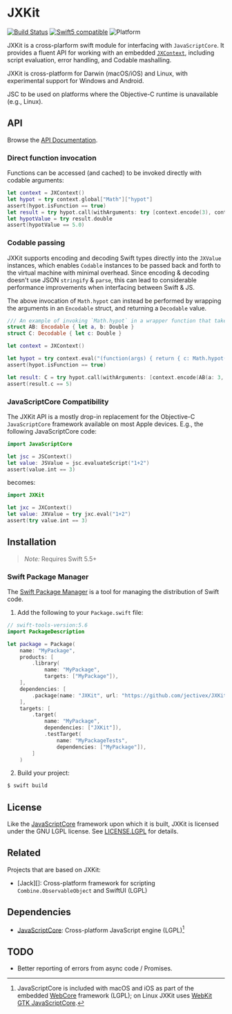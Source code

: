 # JXKit

[![Build Status][GitHubActionBadge]][ActionsLink]
[![Swift5 compatible][Swift5Badge]][Swift5Link] 
![Platform][SwiftPlatforms]
<!-- [![](https://tokei.rs/b1/github/jectivex/JXKit)](https://github.com/jectivex/JXKit) -->

JXKit is a cross-plarform swift module for interfacing with
`JavaScriptCore`. It provides a fluent API for working with an embedded
[`JXContext`](https://www.jective.org/JXKit/documentation/jxkit/jxcontext),
including script evaluation, error handling, and Codable mashalling.

JXKit is cross-platform for Darwin (macOS/iOS) and Linux,
with experimental support for Windows and Android.

JSC to be used on platforms where the Objective-C runtime is unavailable (e.g., Linux).


## API

Browse the [API Documentation].

### Direct function invocation

Functions can be accessed (and cached) to be invoked directly with codable arguments:

```swift
let context = JXContext()
let hypot = try context.global["Math"]["hypot"]
assert(hypot.isFunction == true)
let result = try hypot.call(withArguments: try [context.encode(3), context.encode(4)])
let hypotValue = try result.double
assert(hypotValue == 5.0)
```

### Codable passing

JXKit supports encoding and decoding Swift types directly into the `JXValue` instances, which enables `Codable`  instances to be passed back and forth to the virtual machine with minimal overhead. Since encoding & decoding doesn't use JSON `stringify` & `parse`, this can lead to considerable performance improvements when interfacing between Swift & JS.

The above invocation of `Math.hypot` can instead be performed by wrapping the arguments in an `Encodable` struct, and returning a `Decodable` value. 

```swift
/// An example of invoking `Math.hypot` in a wrapper function that takes an encodable argument and returns a Decodable retult.
struct AB: Encodable { let a, b: Double }
struct C: Decodable { let c: Double }

let context = JXContext()

let hypot = try context.eval("(function(args) { return { c: Math.hypot(args.a, args.b) }; })")
assert(hypot.isFunction == true)

let result: C = try hypot.call(withArguments: [context.encode(AB(a: 3, b: 4))]).toDecodable(ofType: C.self)
assert(result.c == 5)
```

### JavaScriptCore Compatibility

The JXKit API is a mostly drop-in replacement for the Objective-C `JavaScriptCore` framework available on most Apple devices. E.g., the following JavaScriptCore code:

```swift
import JavaScriptCore

let jsc = JSContext()
let value: JSValue = jsc.evaluateScript("1+2")
assert(value.int == 3)
```

becomes:

```swift
import JXKit

let jxc = JXContext()
let value: JXValue = try jxc.eval("1+2")
assert(try value.int == 3)
```

## Installation

> _Note:_ Requires Swift 5.5+

### Swift Package Manager

The [Swift Package Manager][] is a tool for managing the distribution of
Swift code.

1. Add the following to your `Package.swift` file:

  ```swift
  // swift-tools-version:5.6
  import PackageDescription

  let package = Package(
      name: "MyPackage",
      products: [
          .library(
              name: "MyPackage",
              targets: ["MyPackage"]),
      ],
      dependencies: [
          .package(name: "JXKit", url: "https://github.com/jectivex/JXKit.git", .upToNextMajor(from: "3.0.0")),
      ],
      targets: [
          .target(
              name: "MyPackage",
              dependencies: ["JXKit"]),
              .testTarget(
                  name: "MyPackageTests",
                  dependencies: ["MyPackage"]),
          ]
      )
  ```

2. Build your project:

  ```sh
  $ swift build
  ```

## License

Like the [JavaScriptCore](https://webkit.org/licensing-webkit/) framework
upon which it is built, JXKit is licensed under the GNU LGPL license.
See [LICENSE.LGPL](LICENSE.LGPL) for details.

## Related

Projects that are based on JXKit:

 - [Jack][]: Cross-platform framework for scripting `Combine.ObservableObject` and SwiftUI (LGPL)

## Dependencies

 - [JavaScriptCore][]: Cross-platform JavaScript engine (LGPL)[^1]

[^1]: JavaScriptCore is included with macOS and iOS as part of the embedded [WebCore](https://webkit.org/licensing-webkit/) framework (LGPL); on Linux JXKit uses [WebKit GTK JavaScriptCore](https://webkitgtk.org/).


[Swift Package Manager]: https://swift.org/package-manager
[API Documentation]: https://www.jective.org/JXKit/documentation/jxkit/

[ProjectLink]: https://github.com/jectivex/JXKit
[ActionsLink]: https://github.com/jectivex/JXKit/actions
[API Documentation]: https://www.jective.org/JXKit/documentation/jxkit/

[Swift]: https://swift.org/
[OpenCombine]: https://github.com/OpenCombine/OpenCombine
[JXBridge]: https://github.com/jectivex/JXBridge
[JavaScriptCore]: https://trac.webkit.org/wiki/JavaScriptCore

[GitHubActionBadge]: https://img.shields.io/github/workflow/status/jectivex/JXKit/JXKit%20CI

[Swift5Badge]: https://img.shields.io/badge/swift-5-orange.svg?style=flat
[Swift5Link]: https://developer.apple.com/swift/
[SwiftPlatforms]: https://img.shields.io/badge/Platforms-macOS%20|%20iOS%20|%20tvOS%20|%20Linux-teal.svg

## TODO

- Better reporting of errors from async code / Promises.
